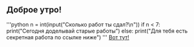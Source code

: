 ## Доброе утро!

'''python
n = int(input("Сколько работ ты сдал?\n"))
if n < 7:
  print("Сегодня доделывай старые работы")
else:
  print("Для тебя есть секретная работа по ссылке ниже")
'''
[Вот тут!](https://github.com/teacher57/data_analysis_course/blob/main/notebooks/10th%20Lesson.ipynb)

